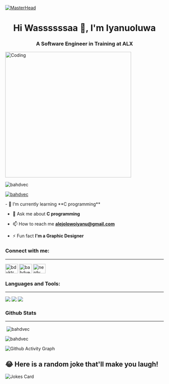 [![MasterHead](https://warburtonadvisers.com/wp-content/uploads/2022/03/March-2-gif/s1600/2000_600px.gif)](https://rishavchanda.io)

<h1 align="center">Hi Wassssssaa 👋, I'm Iyanuoluwa</h1>
<h3 align="center">A Software Engineer in Training at ALX</h3>
<img align="center" alt="Coding" width="400" src="https://cdn.dribbble.com/users/1162077/screenshots/4649464/skatter-programmer_still_2x.gif">

<p align="left"> <img src="https://komarev.com/ghpvc/?username=bahdvec&label=Profile%20views&color=0e75b6&style=flat" alt="bahdvec" /> </p>

<p align="left"> <a href="https://github.com/ryo-ma/github-profile-trophy"><img src="https://github-profile-trophy.vercel.app/?username=bahdvec&theme=discord" alt="bahdvec" /></a> </p>
- 🌱 I’m currently learning **C programming**

- 💬 Ask me about **C programming**

- 📫 How to reach me **alejolowoiyanu@gmail.com**

- ⚡ Fun fact **I'm a Graphic Designer**

<h3 align="left">Connect with me:</h3>
<hr>
<p align="left">
<a href="https://twitter.com/bdvktr" target="blank"><img align="center" src="https://raw.githubusercontent.com/rahuldkjain/github-profile-readme-generator/master/src/images/icons/Social/twitter.svg" alt="bdvktr" height="30" width="40" /></a>
<a href="https://instagram.com/bahdvector" target="blank"><img align="center" src="https://raw.githubusercontent.com/rahuldkjain/github-profile-readme-generator/master/src/images/icons/Social/instagram.svg" alt="bahdvector" height="30" width="40" /></a>
<a href="https://www.behance.net/nerdy designs" target="blank"><img align="center" src="https://raw.githubusercontent.com/rahuldkjain/github-profile-readme-generator/master/src/images/icons/Social/behance.svg" alt="nerdy designs" height="30" width="40" /></a>
</p>

<h3 align="left">Languages and Tools:</h3>
<hr>
<img src="{(https://img.shields.io/badge/C-00599C?style=for-the-badge&logo=c&logoColor=white)}"/>
<img src="{(https://img.shields.io/badge/GitHub-100000?style=for-the-badge&logo=github&logoColor=white)}"/>
<img src="{(https://img.shields.io/badge/GIT-E44C30?style=for-the-badge&logo=git&logoColor=white)}"/>

<h3 align="left">Github Stats</h3>
<hr>

<p>&nbsp;<img align="center" src="https://github-readme-stats.vercel.app/api?username=bahdvec&show_icons=true&theme=radical" alt="bahdvec" /></p>

<p><img align="center" src="https://github-readme-streak-stats.herokuapp.com/?user=bahdvec&theme=blueberry&date_format=M%20j%5B%2C%20Y%5D" alt="bahdvec" /></p>

![Github Activity Graph](https://activity-graph.herokuapp.com/graph?username=bahdvec&theme=xcode)

## 😂 Here is a random joke that'll make you laugh!
![Jokes Card](https://readme-jokes.vercel.app/api)
